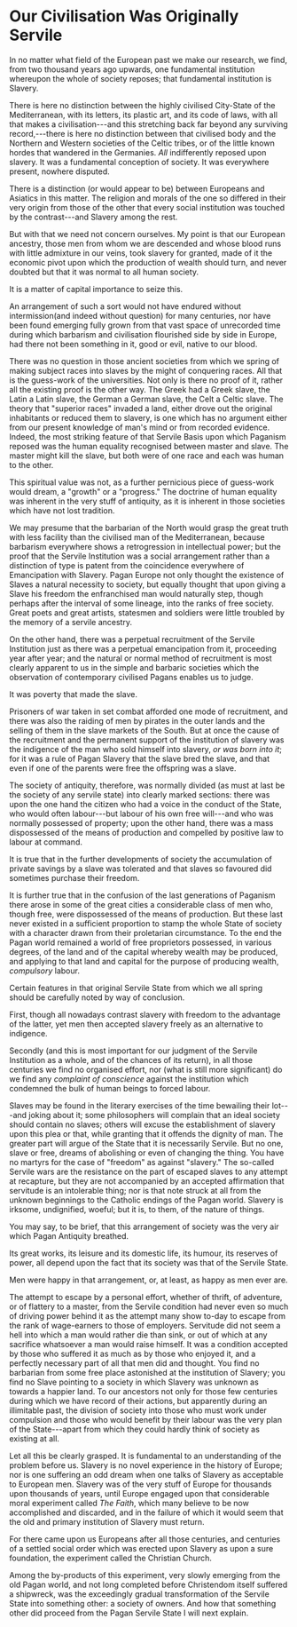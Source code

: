 # Our Civilisation Was Originally Servile

In no matter what field of the European past we make our research, we find, from two thousand years ago upwards, one fundamental institution whereupon the whole of society reposes; that fundamental institution is Slavery.

There is here no distinction between the highly civilised City-State of the Mediterranean, with its letters, its plastic art, and its code of laws, with all that makes a civilisation---and this stretching back far beyond any surviving record,---there is here no distinction between that civilised body and the Northern and Western societies of the Celtic tribes, or of the little known hordes that wandered in the Germanies. *All* indifferently reposed upon slavery. It was a fundamental conception of society. It was everywhere present, nowhere disputed.

There is a distinction (or would appear to be) between Europeans and Asiatics in this matter. The religion and morals of the one so differed in their very origin from those of the other that every social institution was touched by the contrast---and Slavery among the rest.

But with that we need not concern ourselves. My point is that our European ancestry, those men from whom we are descended and whose blood runs with little admixture in our veins, took slavery for granted, made of it the economic pivot upon which the production of wealth should turn, and never doubted but that it was normal to all human society.

It is a matter of capital importance to seize this.

An arrangement of such a sort would not have endured without intermission(and indeed without question) for many centuries, nor have been found emerging fully grown from that vast space of unrecorded time during which barbarism and civilisation flourished side by side in Europe, had there not been something in it, good or evil, native to our blood.

There was no question in those ancient societies from which we spring of making subject races into slaves by the might of conquering races. All that is the guess-work of the universities. Not only is there no proof of it, rather all the existing proof is the other way. The Greek had a Greek slave, the Latin a Latin slave, the German a German slave, the Celt a Celtic slave. The theory that "superior races" invaded a land, either drove out the original inhabitants or reduced them to slavery, is one which has no argument either from our present knowledge of man's mind or from recorded evidence. Indeed, the most striking feature of that Servile Basis upon which Paganism reposed was the human equality recognised between master and slave. The master might kill the slave, but both were of one race and each was human to the other.

This spiritual value was not, as a further pernicious piece of guess-work would dream, a "growth" or a "progress." The doctrine of human equality was inherent in the very stuff of antiquity, as it is inherent in those societies which have not lost tradition.

We may presume that the barbarian of the North would grasp the great truth with less facility than the civilised man of the Mediterranean, because barbarism everywhere shows a retrogression in intellectual power; but the proof that the Servile Institution was a social arrangement rather than a distinction of type is patent from the coincidence everywhere of Emancipation with Slavery. Pagan Europe not only thought the existence of Slaves a natural necessity to society, but equally thought that upon giving a Slave his freedom the enfranchised man would naturally step, though perhaps after the interval of some lineage, into the ranks of free society. Great poets and great artists, statesmen and soldiers were little troubled by the memory of a servile ancestry.

On the other hand, there was a perpetual recruitment of the Servile Institution just as there was a perpetual emancipation from it, proceeding year after year; and the natural or normal method of recruitment is most clearly apparent to us in the simple and barbaric societies which the observation of contemporary civilised Pagans enables us to judge.

It was poverty that made the slave.

Prisoners of war taken in set combat afforded one mode of recruitment, and there was also the raiding of men by pirates in the outer lands and the selling of them in the slave markets of the South. But at once the cause of the recruitment and the permanent support of the institution of slavery was the indigence of the man who sold himself into slavery, *or was born into it*; for it was a rule of Pagan Slavery that the slave bred the slave, and that even if one of the parents were free the offspring was a slave.

The society of antiquity, therefore, was normally divided (as must at last be the society of any servile state) into clearly marked sections: there was upon the one hand the citizen who had a voice in the conduct of the State, who would often labour---but labour of his own free will---and who was normally possessed of property; upon the other hand, there was a mass dispossessed of the means of production and compelled by positive law to labour at command.

It is true that in the further developments of society the accumulation of private savings by a slave was tolerated and that slaves so favoured did sometimes purchase their freedom.

It is further true that in the confusion of the last generations of Paganism there arose in some of the great cities a considerable class of men who, though free, were dispossessed of the means of production. But these last never existed in a sufficient proportion to stamp the whole State of society with a character drawn from their proletarian circumstance. To the end the Pagan world remained a world of free proprietors possessed, in various degrees, of the land and of the capital whereby wealth may be produced, and applying to that land and capital for the purpose of producing wealth, *compulsory* labour.

Certain features in that original Servile State from which we all spring should be carefully noted by way of conclusion.

First, though all nowadays contrast slavery with freedom to the advantage of the latter, yet men then accepted slavery freely as an alternative to indigence.

Secondly (and this is most important for our judgment of the Servile Institution as a whole, and of the chances of its return), in all those centuries we find no organised effort, nor (what is still more significant) do we find any *complaint of conscience* against the institution which condemned the bulk of human beings to forced labour.

Slaves may be found in the literary exercises of the time bewailing their lot---and joking about it; some philosophers will complain that an ideal society should contain no slaves; others will excuse the establishment of slavery upon this plea or that, while granting that it offends the dignity of man. The greater part will argue of the State that it is necessarily Servile. But no one, slave or free, dreams of abolishing or even of changing the thing. You have no martyrs for the case of "freedom" as against "slavery." The so-called Servile wars are the resistance on the part of escaped slaves to any attempt at recapture, but they are not accompanied by an accepted affirmation that servitude is an intolerable thing; nor is that note struck at all from the unknown beginnings to the Catholic endings of the Pagan world. Slavery is irksome, undignified, woeful; but it is, to them, of the nature of things.

You may say, to be brief, that this arrangement of society was the very air which Pagan Antiquity breathed.

Its great works, its leisure and its domestic life, its humour, its reserves of power, all depend upon the fact that its society was that of the Servile State.

Men were happy in that arrangement, or, at least, as happy as men ever are.

The attempt to escape by a personal effort, whether of thrift, of adventure, or of flattery to a master, from the Servile condition had never even so much of driving power behind it as the attempt many show to-day to escape from the rank of wage-earners to those of employers. Servitude did not seem a hell into which a man would rather die than sink, or out of which at any sacrifice whatsoever a man would raise himself. It was a condition accepted by those who suffered it as much as by those who enjoyed it, and a perfectly necessary part of all that men did and thought. You find no barbarian from some free place astonished at the institution of Slavery; you find no Slave pointing to a society in which Slavery was unknown as towards a happier land. To our ancestors not only for those few centuries during which we have record of their actions, but apparently during an illimitable past, the division of society into those who must work under compulsion and those who would benefit by their labour was the very plan of the State---apart from which they could hardly think of society as existing at all.

Let all this be clearly grasped. It is fundamental to an understanding of the problem before us. Slavery is no novel experience in the history of Europe; nor is one suffering an odd dream when one talks of Slavery as acceptable to European men. Slavery was of the very stuff of Europe for thousands upon thousands of years, until Europe engaged upon that considerable moral experiment called *The Faith*, which many believe to be now accomplished and discarded, and in the failure of which it would seem that the old and primary institution of Slavery must return.

For there came upon us Europeans after all those centuries, and centuries of a settled social order which was erected upon Slavery as upon a sure foundation, the experiment called the Christian Church.

Among the by-products of this experiment, very slowly emerging from the old Pagan world, and not long completed before Christendom itself suffered a shipwreck, was the exceedingly gradual transformation of the Servile State into something other: a society of owners. And how that something other did proceed from the Pagan Servile State I will next explain.

